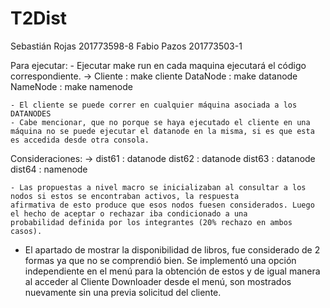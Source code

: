 # T2Dist

Sebastián Rojas 201773598-8
Fabio Pazos 201773503-1


Para ejecutar:
	- Ejecutar make run en cada maquina ejecutará el código correspondiente.
	-> 	Cliente : make cliente
		  DataNode : make datanode
		  NameNode : make namenode

	- El cliente se puede correr en cualquier máquina asociada a los DATANODES
	- Cabe mencionar, que no porque se haya ejecutado el cliente en una máquina no se puede ejecutar el datanode en la misma, si es que esta es accedida desde otra consola.


Consideraciones:
	-> 	dist61 : datanode
		  dist62 : datanode
		  dist63 : datanode
		  dist64 : namenode

	- Las propuestas a nivel macro se inicializaban al consultar a los nodos si estos se encontraban activos, la respuesta
    afirmativa de esto produce que esos nodos fuesen considerados. Luego el hecho de aceptar o rechazar iba condicionado a una
    probabilidad definida por los integrantes (20% rechazo en ambos casos).
  - El apartado de mostrar la disponibilidad de libros, fue considerado de 2 formas ya que no se comprendió bien. Se implementó
    una opción independiente en el menú para la obtención de estos y de igual manera al acceder al Cliente Downloader desde el
    menú, son mostrados nuevamente sin una previa solicitud del cliente.
